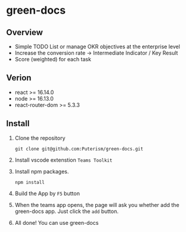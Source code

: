 # green-docs

## Overview

- Simple TODO List or manage OKR objectives at the enterprise level
- Increase the conversion rate -> Intermediate Indicator / Key Result
- Score (weighted) for each task

## Verion

- react >= 16.14.0
- node >= 16.13.0
- react-router-dom >= 5.3.3

## Install

1. Clone the repository
   ```
   git clone git@github.com:Puterism/green-docs.git
   ```

2. Install vscode extenstion `Teams Toolkit`

3. Install npm packages.
   ```
   npm install
   ```

4. Build the App by `F5` button

5. When the teams app opens, the page will ask you whether add the green-docs app. Just click the `add` button.

6. All done! You can use green-docs

